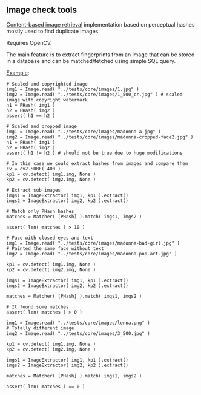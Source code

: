 Image check tools
-----------------

[Content-based image retrieval](http://en.wikipedia.org/wiki/Content-based_image_retrieval) implementation based on perceptual hashes mostly used to find duplicate images.

Requires OpenCV.

The main feature is to extract fingerprints from an image that can be stored in a database and can be matched/fetched using simple SQL query.

[Example](https://github.com/valbok/img.chk/blob/master/bin/example.py):

    # Scaled and copyrighted image
    img1 = Image.read( "../tests/core/images/1.jpg" )
    img2 = Image.read( "../tests/core/images/1_500_cr.jpg" ) # scaled image with copyright watermark
    h1 = PHash( img1 )
    h2 = PHash( img2 )
    assert( h1 == h2 )

    # Scaled and cropped image
    img1 = Image.read( "../tests/core/images/madonna-a.jpg" )
    img2 = Image.read( "../tests/core/images/madonna-cropped-face2.jpg" )
    h1 = PHash( img1 )
    h2 = PHash( img2 )
    assert( h1 != h2 ) # should not be true due to huge modifications

    # In this case we could extract hashes from images and compare them
    cv = cv2.SURF( 400 )
    kp1 = cv.detect( img1.img, None )
    kp2 = cv.detect( img2.img, None )

    # Extract sub images
    imgs1 = ImageExtractor( img1, kp1 ).extract()
    imgs2 = ImageExtractor( img2, kp2 ).extract()

    # Match only PHash hashes
    matches = Matcher( [PHash] ).match( imgs1, imgs2 )

    assert( len( matches ) > 10 )

    # Face with closed eyes and text
    img1 = Image.read( "../tests/core/images/madonna-bad-girl.jpg" )
    # Painted the same face without text
    img2 = Image.read( "../tests/core/images/madonna-pop-art.jpg" )

    kp1 = cv.detect( img1.img, None )
    kp2 = cv.detect( img2.img, None )

    imgs1 = ImageExtractor( img1, kp1 ).extract()
    imgs2 = ImageExtractor( img2, kp2 ).extract()

    matches = Matcher( [PHash] ).match( imgs1, imgs2 )

    # It found some matches
    assert( len( matches ) > 0 )

    img1 = Image.read( "../tests/core/images/lenna.png" )
    # Totally different image
    img2 = Image.read( "../tests/core/images/3_500.jpg" )

    kp1 = cv.detect( img1.img, None )
    kp2 = cv.detect( img2.img, None )

    imgs1 = ImageExtractor( img1, kp1 ).extract()
    imgs2 = ImageExtractor( img2, kp2 ).extract()

    matches = Matcher( [PHash] ).match( imgs1, imgs2 )

    assert( len( matches ) == 0 )
